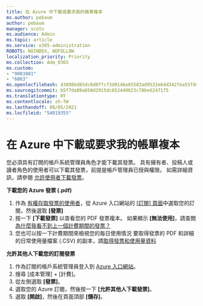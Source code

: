 ```yaml
---
title: 在 Azure 中下載或要求我的帳單複本
ms.author: pebaum
author: pebaum
manager: scotv
ms.audience: Admin
ms.topic: article
ms.service: o365-administration
ROBOTS: NOINDEX, NOFOLLOW
localization_priority: Priority
ms.collection: Adm_O365
ms.custom:
- "9003801"
- "6863"
ms.openlocfilehash: 43898bd85dc6d0ffcf3d9146e65583ad9532e64d342fea55fd48e055caf133a4
ms.sourcegitcommit: b5f7da89a650d2915dc652449623c78be6247175
ms.translationtype: HT
ms.contentlocale: zh-TW
ms.lasthandoff: 08/05/2021
ms.locfileid: "54019355"
---
```

# <a name="download-or-request-a-copy-of-my-bill-in-azure"></a>在 Azure 中下載或要求我的帳單複本

您必須具有訂閲的帳戶系統管理員角色才能下載其發票。 具有擁有者、投稿人或讀者角色的使用者可以下載其發票，前提是帳戶管理員已授與權限。 如需詳細資訊，請參閱 [允許使用者下載發票](https://docs.microsoft.com/azure/cost-management-billing/manage/manage-billing-access#opt-in)。

**下載您的 Azure 發票 (.pdf)**

1. 作為 [有權存取發票的使用者](https://docs.microsoft.com/azure/cost-management-billing/manage/manage-billing-access?WT.mc_id=Portal-Microsoft_Azure_Support)，從 Azure 入口網站的 [[訂閱] 頁面](https://portal.azure.com/#blade/Microsoft_Azure_Billing/SubscriptionsBlade)中選取您的訂閱，然後選取 **[發票]**
2. 按一下 **[下載發票]** 以查看您的 PDF 發票複本。 如果顯示 **[無法使用]**，請查閲 [為什麼我看不到上一個計費期間的發票？](https://docs.microsoft.com/azure/cost-management-billing/manage/download-azure-invoice-daily-usage-date?WT.mc_id=Portal-Microsoft_Azure_Support#noinvoice)
3. 您也可以按一下計費期間來檢視您的每日使用情況 要取得發票的 PDF 和詳細的日常使用量檔案 (.CSV) 的副本，請[取得發票和使用量資料](https://docs.microsoft.com/azure/cost-management-billing/manage/download-azure-invoice-daily-usage-date?WT.mc_id=Portal-Microsoft_Azure_Support)  

**允許其他人下載您的訂閱發票**

1. 作為訂閱的帳戶系統管理員登入到 [Azure 入口網站](https://portal.azure.com/)。
2. 搜尋 [成本管理] + [計費]。
3. 從左側選取 **[發票]**。
4. 選取您的 Azure 訂閱，然後按一下 **[允許其他人下載發票]**。
5. 選取 **[開啟]**，然後在頁面頂部 **[儲存]**。
